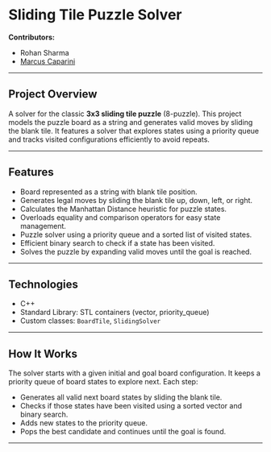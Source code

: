 # Sliding Tile Puzzle Solver

**Contributors:**  
- Rohan Sharma  
- [Marcus Caparini](https://github.com/MarcusCaparini)  

---

## Project Overview

A solver for the classic **3x3 sliding tile puzzle** (8-puzzle). This project models the puzzle board as a string and generates valid moves by sliding the blank tile. It features a solver that explores states using a priority queue and tracks visited configurations efficiently to avoid repeats.

---

## Features

- Board represented as a string with blank tile position.
- Generates legal moves by sliding the blank tile up, down, left, or right.
- Calculates the Manhattan Distance heuristic for puzzle states.
- Overloads equality and comparison operators for easy state management.
- Puzzle solver using a priority queue and a sorted list of visited states.
- Efficient binary search to check if a state has been visited.
- Solves the puzzle by expanding valid moves until the goal is reached.

---

## Technologies

- C++
- Standard Library: STL containers (vector, priority_queue)
- Custom classes: `BoardTile`, `SlidingSolver`

---

## How It Works

The solver starts with a given initial and goal board configuration. It keeps a priority queue of board states to explore next. Each step:

- Generates all valid next board states by sliding the blank tile.
- Checks if those states have been visited using a sorted vector and binary search.
- Adds new states to the priority queue.
- Pops the best candidate and continues until the goal is found.
---
